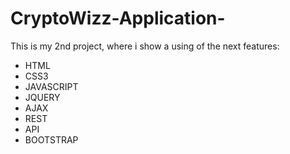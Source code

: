 # CryptoWizz-Application-
This is my 2nd project, where i show a using of the next features:

- HTML
- CSS3
- JAVASCRIPT
- JQUERY
- AJAX
- REST
- API
- BOOTSTRAP
